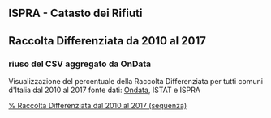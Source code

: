## ISPRA - Catasto dei Rifiuti

## Raccolta Differenziata da 2010 al 2017 
### riuso del CSV aggregato da OnData 

Visualizzazione del percentuale della Raccolta Differenziata per tutti comuni d'Italia dal 2010 al 2017
fonte dati: [Ondata](https://github.com/ondata/rifiutiUrbaniComunaliISPRA), ISTAT e ISPRA

[% Raccolta Differenziata dal 2010 al 2017 (sequenza)](http://view.ixmaps.com?project=https://raw.githubusercontent.com/gjrichter/viz/master/CatastoRifiuti/ixmaps_project_RD_ONDATA_2010_2017_clip.json)
<br><br>


